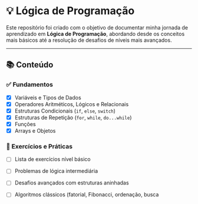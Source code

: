 # 💡 Lógica de Programação

Este repositório foi criado com o objetivo de documentar minha jornada de aprendizado em **Lógica de Programação**, abordando desde os conceitos mais básicos até a resolução de desafios de níveis mais avançados.

---

## 📚 Conteúdo

### ✅ Fundamentos
- [x] Variáveis e Tipos de Dados
- [x] Operadores Aritméticos, Lógicos e Relacionais
- [x] Estruturas Condicionais (`if`, `else`, `switch`)
- [x] Estruturas de Repetição (`for`, `while`, `do...while`)
- [x] Funções
- [x] Arrays e Objetos

### 🧠 Exercícios e Práticas
- [ ] Lista de exercícios nível básico
- [ ] Problemas de lógica intermediária
- [ ] Desafios avançados com estruturas aninhadas
- [ ] Algoritmos clássicos (fatorial, Fibonacci, ordenação, busca
 
